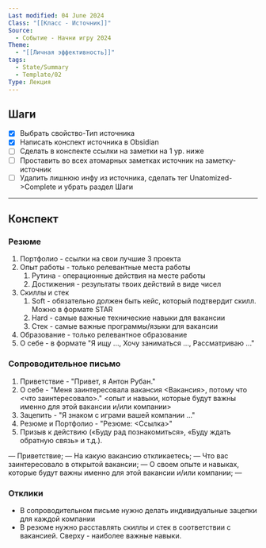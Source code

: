 ```yaml
---
Last modified: 04 June 2024
Class: "[[Класс - Источник]]"
Source:
  - Событие - Начни игру 2024
Theme:
  - "[[Личная эффективность]]"
tags:
  - State/Summary
  - Template/02
Type: Лекция
---
```

## Шаги
- [x] Выбрать свойство-Тип источника
- [x] Написать конспект источника в Obsidian
- [ ] Сделать в конспекте ссылки на заметки на 1 ур. ниже
- [ ] Проставить во всех атомарных заметках источник на заметку-источник
- [ ] Удалить лишнюю инфу из источника, сделать тег Unatomized->Complete и убрать раздел Шаги
---

## Конспект
### Резюме

1. Портфолио - ссылки на свои лучшие 3 проекта
2. Опыт работы - только релевантные места работы
	1. Рутина - операционные действия на месте работы
	2. Достижения - результаты твоих действий в виде чисел
3. Скиллы и стек
	1. Soft - обязательно должен быть кейс, который подтвердит скилл. Можно в формате STAR
	2. Hard - самые важные технические навыки для вакансии
	3. Стек - самые важные программы/языки для вакансии
4. Образование - только релевантное образование
5. О себе - в формате "Я ищу ..., Хочу заниматься ..., Рассматриваю ..."

### Сопроводительное письмо

1. Приветствие - "Привет, я Антон Рубан."
2. О себе - "Меня заинтересовала вакансия <Вакансия>, потому что <что заинтересовало>." <опыт и навыки, которые будут важны именно для этой вакансии и/или компании>
3. Зацепить - "Я знаком с играми вашей компании ..."
4. Резюме и Портфолио - "Резюме: <Ссылка>"
5. Призыв к действию («Буду рад познакомиться», «Буду ждать обратную связь» и т.д.).

— Приветствие;
— На какую вакансию откликаетесь;
— Что вас заинтересовало в открытой вакансии;
— О своем опыте и навыках, которые будут важны именно для этой вакансии и/или компании;
— 

### Отклики
- В сопроводительном письме нужно делать индивидуальные зацепки для каждой компании
- В резюме нужно расставлять скиллы и стек в соответствии с вакансией. Сверху - наиболее важные навыки.